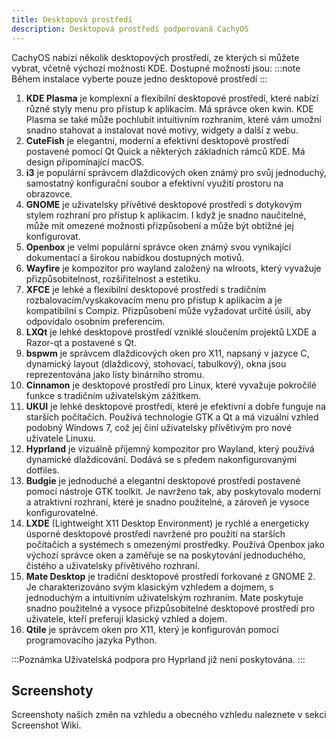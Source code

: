 ```yaml
---
title: Desktopová prostředí
description: Desktopová prostředí podporovaná CachyOS
---
```


CachyOS nabízí několik desktopových prostředí, ze kterých si můžete vybrat, včetně výchozí možnosti KDE. Dostupné možnosti jsou:
:::note
Během instalace vyberte pouze jedno desktopové prostředí
:::

1. **KDE Plasma** je komplexní a flexibilní desktopové prostředí, které nabízí různé styly menu pro přístup k aplikacím. Má správce oken kwin. KDE Plasma se také může pochlubit intuitivním rozhraním, které vám umožní snadno stahovat a instalovat nové motivy, widgety a další z webu.
2. **CuteFish** je elegantní, moderní a efektivní desktopové prostředí postavené pomocí Qt Quick a některých základních rámců KDE. Má design připomínající macOS.
3. **i3** je populární správcem dlaždicových oken známý pro svůj jednoduchý, samostatný konfigurační soubor a efektivní využití prostoru na obrazovce.
4. **GNOME** je uživatelsky přívětivé desktopové prostředí s dotykovým stylem rozhraní pro přístup k aplikacím. I když je snadno naučitelné, může mít omezené možnosti přizpůsobení a může být obtížné jej konfigurovat.
5. **Openbox** je velmi populární správce oken známý svou vynikající dokumentací a širokou nabídkou dostupných motivů.
6. **Wayfire** je kompozitor pro wayland založený na wlroots, který vyvažuje přizpůsobitelnost, rozšiřitelnost a estetiku.
7. **XFCE** je lehké a flexibilní desktopové prostředí s tradičním rozbalovacím/vyskakovacím menu pro přístup k aplikacím a je kompatibilní s Compiz. Přizpůsobení může vyžadovat určité úsilí, aby odpovídalo osobním preferencím.
8. **LXQt** je lehké desktopové prostředí vzniklé sloučením projektů LXDE a Razor-qt a postavené s Qt.
9. **bspwm** je správcem dlaždicových oken pro X11, napsaný v jazyce C, dynamický layout (dlaždicový, stohovací, tabulkový), okna jsou reprezentována jako listy binárního stromu.
10. **Cinnamon** je desktopové prostředí pro Linux, které vyvažuje pokročilé funkce s tradičním uživatelským zážitkem.
11. **UKUI** je lehké desktopové prostředí, které je efektivní a dobře funguje na starších počítačích. Používá technologie GTK a Qt a má vizuální vzhled podobný Windows 7, což jej činí uživatelsky přívětivým pro nové uživatele Linuxu.
12. **Hyprland** je vizuálně příjemný kompozitor pro Wayland, který používá dynamické dlaždicování. Dodává se s předem nakonfigurovanými dotfiles.
13. **Budgie** je jednoduché a elegantní desktopové prostředí postavené pomocí nástroje GTK toolkit. Je navrženo tak, aby poskytovalo moderní a atraktivní rozhraní, které je snadno použitelné, a zároveň je vysoce konfigurovatelné.
14. **LXDE** (Lightweight X11 Desktop Environment) je rychlé a energeticky úsporné desktopové prostředí navržené pro použití na starších počítačích a systémech s omezenými prostředky. Používá Openbox jako výchozí správce oken a zaměřuje se na poskytování jednoduchého, čistého a uživatelsky přívětivého rozhraní.
15. **Mate Desktop** je tradiční desktopové prostředí forkované z GNOME 2. Je charakterizováno svým klasickým vzhledem a dojmem, s jednoduchým a intuitivním uživatelským rozhraním. Mate poskytuje snadno použitelné a vysoce přizpůsobitelné desktopové prostředí pro uživatele, kteří preferují klasický vzhled a dojem.
16. **Qtile** je správcem oken pro X11, který je konfigurován pomocí programovacího jazyka Python.

:::Poznámka
Uživatelská podpora pro Hyprland již není poskytována.
:::

Screenshoty
-----------

Screenshoty našich změn na vzhledu a obecného vzhledu naleznete v sekci Screenshot Wiki.
